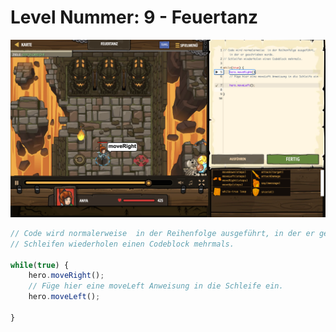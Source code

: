 # Level Nummer: 9 - Feuertanz

![Screenshot of the level](welt1-level9.png)

```js
// Code wird normalerweise  in der Reihenfolge ausgeführt, in der er geschrieben wurde.
// Schleifen wiederholen einen Codeblock mehrmals.

while(true) {
    hero.moveRight();
    // Füge hier eine moveLeft Anweisung in die Schleife ein.
    hero.moveLeft();
    
}
```